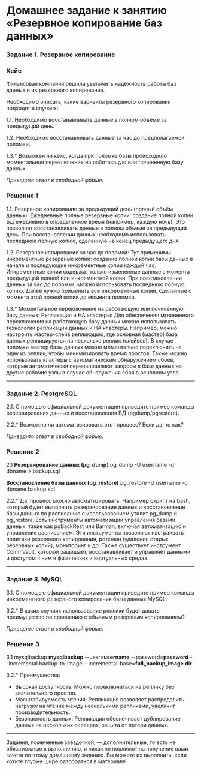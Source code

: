# Домашнее задание к занятию «Резервное копирование баз данных»


### Задание 1. Резервное копирование

### Кейс
Финансовая компания решила увеличить надёжность работы баз данных и их резервного копирования. 

Необходимо описать, какие варианты резервного копирования подходят в случаях: 

1.1. Необходимо восстанавливать данные в полном объёме за предыдущий день.

1.2. Необходимо восстанавливать данные за час до предполагаемой поломки.

1.3.* Возможен ли кейс, когда при поломке базы происходило моментальное переключение на работающую или починенную базу данных.

*Приведите ответ в свободной форме.*


### Решение 1

1.1. Резервное копирование за предыдущий день (полный объём данных):
Ежедневные полные резервные копии: создание полной копии БД ежедневно в определенное время (например, каждую ночь). Это позволяет восстанавливать данные в полном объеме за предыдущий день. При восстановлении данных необходимо использовать последнюю полную копию, сделанную на конец предыдущего дня.

1.2. Резервное копирование за час до поломки:
Тут применимы инкрементные резервные копии: создание полной копии базы данных в начале и последующие инкрементные копии каждый час. Инкрементные копии содержат только измененные данные с момента предыдущей полной или инкрементной копии. При восстановлении данных за час до поломки, можно использовать последнюю полную копию. Далее нужно применить все инкрементные копии, сделанные с момента этой полной копии до момента поломки.

1.3.* Моментальное переключение на работающую или починенную базу данных:
Репликация и HA кластеры: Для обеспечения мгновенного переключения на работающую базу данных можно использовать технологии репликации данных и HA кластеры. Например, можно настроить мастер-слейв репликацию, где основная (мастер) база данных реплицируется на несколько реплик (слейвов). В случае поломки мастер базы данных можно моментально переключить на одну из реплик, чтобы минимизировать время простоя. Также можно использовать кластеры с автоматическим обнаружением сбоев, которые автоматически перенаправляют запросы к базе данных на другие рабочие узлы в случае обнаружения сбоя в основном узле.

---

### Задание 2. PostgreSQL

2.1. С помощью официальной документации приведите пример команды резервирования данных и восстановления БД (pgdump/pgrestore).

2.2.* Возможно ли автоматизировать этот процесс? Если да, то как?

*Приведите ответ в свободной форме.*


### Решение 2

2.1 
**Резервирование данных (pg_dump)**
pg_dump -U username -d dbname > backup.sql

**Восстановление базы данных (pg_restore)**
pg_restore -U username -d dbname backup.sql

2.2.* Да, процесс можно автоматизировать. Например скрипт на bash, который будет выполнять резервирование данных и восстановление базы данных по расписанию с использованием утилит pg_dump и pg_restore.
Есть инструменты автоматизации управления базами данных, такие как pgBackRest или Barman, включая автоматизацию и управление расписанием. Эти инструменты позволяют настраивать политики резервного копирования, ретеншн (удаление старых резервных копий), мониторинг и др. Также существует инструмент CommVault, который защищает, восстанавливает и управляет данными и доступом к ним в физических и виртуальных средах.

---

### Задание 3. MySQL

3.1. С помощью официальной документации приведите пример команды инкрементного резервного копирования базы данных MySQL. 

3.2.* В каких случаях использование реплики будет давать преимущество по сравнению с обычным резервным копированием?

*Приведите ответ в свободной форме.*

### Решение 3

3.1 mysqlbackup
**mysqlbackup** --user=**username** --password=**password** --incremental backup-to-image --incremental-base=**full_backup_image** **dir**

3.2.* Преимущества:
- Высокая доступность: Можно переключиться на реплику без значительного простоя.
- Масштабируемость чтения: Репликация позволяет распределить нагрузку на чтение между несколькими репликами, увеличит производительность.
- Безопасность данных: Репликация обеспечивает дублирование данных на нескольких серверах, защита от потери данных.

---

Задания, помеченные звёздочкой, — дополнительные, то есть не обязательные к выполнению, и никак не повлияют на получение вами зачёта по этому домашнему заданию. Вы можете их выполнить, если хотите глубже шире разобраться в материале.
